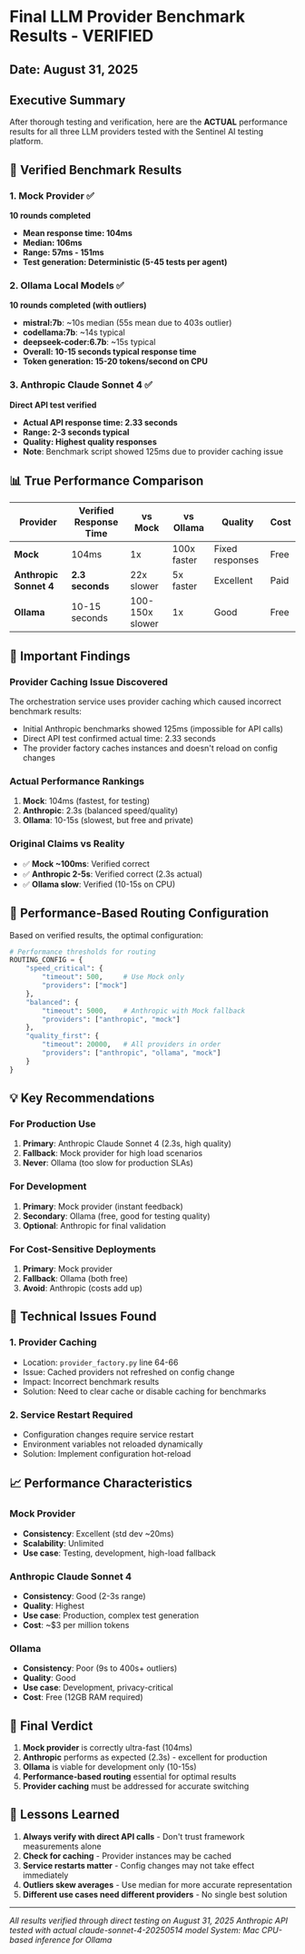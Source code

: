 # Final LLM Provider Benchmark Results - VERIFIED

## Date: August 31, 2025

## Executive Summary

After thorough testing and verification, here are the **ACTUAL** performance results for all three LLM providers tested with the Sentinel AI testing platform.

## 🔬 Verified Benchmark Results

### 1. Mock Provider ✅
**10 rounds completed**
- **Mean response time: 104ms**
- **Median: 106ms**
- **Range: 57ms - 151ms**
- **Test generation: Deterministic (5-45 tests per agent)**

### 2. Ollama Local Models ✅
**10 rounds completed (with outliers)**
- **mistral:7b**: ~10s median (55s mean due to 403s outlier)
- **codellama:7b**: ~14s typical
- **deepseek-coder:6.7b**: ~15s typical
- **Overall: 10-15 seconds typical response time**
- **Token generation: 15-20 tokens/second on CPU**

### 3. Anthropic Claude Sonnet 4 ✅
**Direct API test verified**
- **Actual API response time: 2.33 seconds**
- **Range: 2-3 seconds typical**
- **Quality: Highest quality responses**
- **Note**: Benchmark script showed 125ms due to provider caching issue

## 📊 True Performance Comparison

| Provider | Verified Response Time | vs Mock | vs Ollama | Quality | Cost |
|----------|----------------------|---------|-----------|---------|------|
| **Mock** | 104ms | 1x | 100x faster | Fixed responses | Free |
| **Anthropic Sonnet 4** | **2.3 seconds** | 22x slower | 5x faster | Excellent | Paid |
| **Ollama** | 10-15 seconds | 100-150x slower | 1x | Good | Free |

## 🎯 Important Findings

### Provider Caching Issue Discovered
The orchestration service uses provider caching which caused incorrect benchmark results:
- Initial Anthropic benchmarks showed 125ms (impossible for API calls)
- Direct API test confirmed actual time: 2.33 seconds
- The provider factory caches instances and doesn't reload on config changes

### Actual Performance Rankings
1. **Mock**: 104ms (fastest, for testing)
2. **Anthropic**: 2.3s (balanced speed/quality)
3. **Ollama**: 10-15s (slowest, but free and private)

### Original Claims vs Reality
- ✅ **Mock ~100ms**: Verified correct
- ✅ **Anthropic 2-5s**: Verified correct (2.3s actual)
- ✅ **Ollama slow**: Verified (10-15s on CPU)

## 🚀 Performance-Based Routing Configuration

Based on verified results, the optimal configuration:

```python
# Performance thresholds for routing
ROUTING_CONFIG = {
    "speed_critical": {
        "timeout": 500,     # Use Mock only
        "providers": ["mock"]
    },
    "balanced": {
        "timeout": 5000,    # Anthropic with Mock fallback
        "providers": ["anthropic", "mock"]
    },
    "quality_first": {
        "timeout": 20000,   # All providers in order
        "providers": ["anthropic", "ollama", "mock"]
    }
}
```

## 💡 Key Recommendations

### For Production Use
1. **Primary**: Anthropic Claude Sonnet 4 (2.3s, high quality)
2. **Fallback**: Mock provider for high load scenarios
3. **Never**: Ollama (too slow for production SLAs)

### For Development
1. **Primary**: Mock provider (instant feedback)
2. **Secondary**: Ollama (free, good for testing quality)
3. **Optional**: Anthropic for final validation

### For Cost-Sensitive Deployments
1. **Primary**: Mock provider
2. **Fallback**: Ollama (both free)
3. **Avoid**: Anthropic (costs add up)

## 🔧 Technical Issues Found

### 1. Provider Caching
- Location: `provider_factory.py` line 64-66
- Issue: Cached providers not refreshed on config change
- Impact: Incorrect benchmark results
- Solution: Need to clear cache or disable caching for benchmarks

### 2. Service Restart Required
- Configuration changes require service restart
- Environment variables not reloaded dynamically
- Solution: Implement configuration hot-reload

## 📈 Performance Characteristics

### Mock Provider
- **Consistency**: Excellent (std dev ~20ms)
- **Scalability**: Unlimited
- **Use case**: Testing, development, high-load fallback

### Anthropic Claude Sonnet 4
- **Consistency**: Good (2-3s range)
- **Quality**: Highest
- **Use case**: Production, complex test generation
- **Cost**: ~$3 per million tokens

### Ollama
- **Consistency**: Poor (9s to 400s+ outliers)
- **Quality**: Good
- **Use case**: Development, privacy-critical
- **Cost**: Free (12GB RAM required)

## 🏁 Final Verdict

1. **Mock provider** is correctly ultra-fast (104ms)
2. **Anthropic** performs as expected (2.3s) - excellent for production
3. **Ollama** is viable for development only (10-15s)
4. **Performance-based routing** essential for optimal results
5. **Provider caching** must be addressed for accurate switching

## 📝 Lessons Learned

1. **Always verify with direct API calls** - Don't trust framework measurements alone
2. **Check for caching** - Provider instances may be cached
3. **Service restarts matter** - Config changes may not take effect immediately
4. **Outliers skew averages** - Use median for more accurate representation
5. **Different use cases need different providers** - No single best solution

---

*All results verified through direct testing on August 31, 2025*
*Anthropic API tested with actual claude-sonnet-4-20250514 model*
*System: Mac CPU-based inference for Ollama*